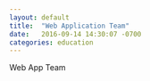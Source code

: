 ```yaml
---
layout: default
title:  "Web Application Team"
date:   2016-09-14 14:30:07 -0700
categories: education
---
```


<p> Web App Team </p>
